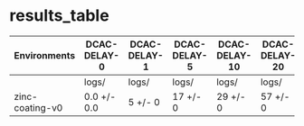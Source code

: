 # results_table
| Environments  |DCAC-DELAY-0|DCAC-DELAY-1|DCAC-DELAY-5|DCAC-DELAY-10|DCAC-DELAY-20|
|---------------|------------|------------|------------|-------------|-------------|
|               |logs/       |logs/       |logs/       |logs/        |logs/        |
|zinc-coating-v0|0.0 +/- 0.0 |5 +/- 0     |17 +/- 0    |29 +/- 0     |57 +/- 0     |
